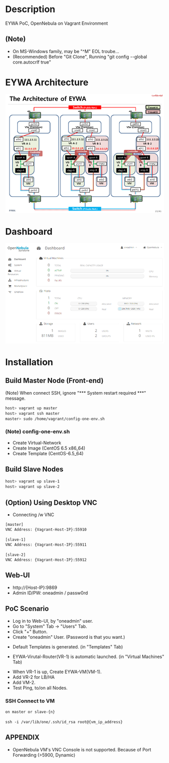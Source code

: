 # Description

EYWA PoC, OpenNebula on Vagrant Environment

## (Note)

* On MS-Windows family, may be "\^M" EOL troube...
* (Recommended) Before "Git Clone", Running "git config --global core.autocrlf true"

# EYWA Architecture

![Architecture](etc-files/Architecture.png)

# Dashboard

![Dashboard](etc-files/Dashboard.png)

# Installation

## Build Master Node (Front-end)

(Note) When connect SSH, ignore "*** System restart required ***" message.

```bash
host> vagrant up master
host> vagrant ssh master
master> sudo /home/vagrant/config-one-env.sh
```

### (Note) config-one-env.sh

* Create Virtual-Network
* Create Image (CentOS 6.5 x86_64)
* Create Template (CentOS-6.5_64)

## Build Slave Nodes

```bash
host> vagrant up slave-1
host> vagrant up slave-2
```

## (Option) Using Desktop VNC

* Connecting /w VNC

```
[master]
VNC Address: {Vagrant-Host-IP}:55910

[slave-1]
VNC Address: {Vagrant-Host-IP}:55911

[slave-2]
VNC Address: {Vagrant-Host-IP}:55912
```

## Web-UI
  * http://{Host-IP}:9869
  * Admin ID/PW: oneadmin / passw0rd

## PoC Scenario

+ Log in to Web-UI, by "oneadmin" user.
+ Go to "System" Tab -> "Users" Tab.
+ Click "+" Button.
+ Create "oneadmin" User. (Password is that you want.)
* Default Templates is generated. (in "Templates" Tab)
+ EYWA-Virutal-Router(VR-1) is automatic launched. (in "Virtual Machines" Tab)
* When VR-1 is up, Create EYWA-VM(VM-1).
* Add VR-2 for LB/HA
* Add VM-2.
* Test Ping, to/on all Nodes.

### SSH Connect to VM

```
on master or slave-{n}

ssh -i /var/lib/one/.ssh/id_rsa root@{vm_ip_address}
```

## APPENDIX

* OpenNebula VM's VNC Console is not supported. Because of Port Forwarding (>5900, Dynamic)
